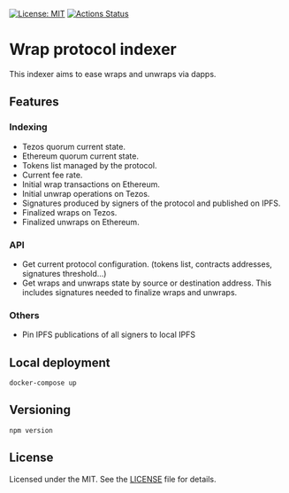 [![License: MIT](https://img.shields.io/badge/License-MIT-yellow.svg)](https://opensource.org/licenses/MIT)
[![Actions Status](https://github.com/bender-labs/wrap-indexer/workflows/indexer-main/badge.svg)](https://github.com/bender-labs/wrap-indexer/actions)

# Wrap protocol indexer

This indexer aims to ease wraps and unwraps via dapps.

## Features

### Indexing

* Tezos quorum current state.
* Ethereum quorum current state.
* Tokens list managed by the protocol.
* Current fee rate.  
* Initial wrap transactions on Ethereum.
* Initial unwrap operations on Tezos.
* Signatures produced by signers of the protocol and published on IPFS.
* Finalized wraps on Tezos.
* Finalized unwraps on Ethereum.

### API

* Get current protocol configuration. (tokens list, contracts addresses, signatures threshold...)
* Get wraps and unwraps state by source or destination address. This includes signatures needed to finalize wraps and unwraps.

### Others

* Pin IPFS publications of all signers to local IPFS

## Local deployment

`docker-compose up`

## Versioning

`npm version`

## License

Licensed under the MIT. See the [LICENSE](https://github.com/bender-labs/wrap-indexer/blob/main/LICENSE) file for details.
